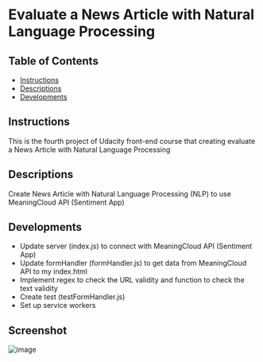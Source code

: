 # Evaluate a News Article with Natural Language Processing

## Table of Contents

- [Instructions](#instructions)
- [Descriptions](#descriptions)
- [Developments](#developments)

## Instructions

This is the fourth project of Udacity front-end course that creating evaluate a News Article with Natural Language Processing

## Descriptions

Create News Article with Natural Language Processing (NLP) to use MeaningCloud API (Sentiment App)

## Developments

- Update server (index.js) to connect with MeaningCloud API (Sentiment App)
- Update formHandler (formHandler.js) to get data from MeaningCloud API to my index.html
- Implement regex to check the URL validity and function to check the text validity
- Create test (testFormHandler.js)
- Set up service workers

## Screenshot
![image](https://user-images.githubusercontent.com/57276658/163859246-cdb785e7-b7d2-47ac-8df3-8bb063b1c197.png)
